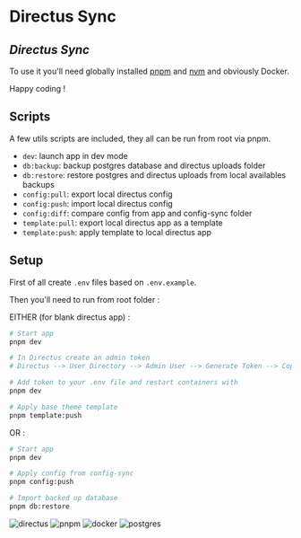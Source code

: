 # Directus Sync

## *Directus Sync*

To use it you'll need globally installed [pnpm](https://github.com/pnpm/pnpm) and [nvm](https://github.com/nvm-sh/nvm) and obviously Docker.

Happy coding !

## Scripts

A few utils scripts are included, they all can be run from root via pnpm.

- `dev`: launch app in dev mode
- `db:backup`: backup postgres database and directus uploads folder
- `db:restore`: restore postgres and directus uploads from local availables backups
- `config:pull`: export local directus config
- `config:push`: import local directus config
- `config:diff`: compare config from app and config-sync folder
- `template:pull`: export local directus app as a template
- `template:push`: apply template to local directus app

## Setup

First of all create `.env` files based on `.env.example`.

Then you'll need to run from root folder :

EITHER (for blank directus app) :

```bash
# Start app
pnpm dev

# In Directus create an admin token
# Directus --> User Directory --> Admin User --> Generate Token --> Copy Token --> Save User

# Add token to your .env file and restart containers with
pnpm dev

# Apply base theme template
pnpm template:push
```

OR :

```bash
# Start app
pnpm dev

# Apply config from config-sync
pnpm config:push

# Import backed up database
pnpm db:restore
```

<p float="middle">
    <img
        src="https://img.shields.io/badge/directus-%2364f.svg?style=for-the-badge&logo=directus&logoColor=white"
        alt="directus"
    />
    <img
        src="https://img.shields.io/badge/pnpm-%234a4a4a.svg?style=for-the-badge&logo=pnpm&logoColor=f69220"
        alt="pnpm"
    />
    <img
        src="https://img.shields.io/badge/docker-%230db7ed.svg?style=for-the-badge&logo=docker&logoColor=white"
        alt="docker"
    />
    <img
        src="https://img.shields.io/badge/postgres-%23316192.svg?style=for-the-badge&logo=postgresql&logoColor=white"
        alt="postgres"
    />
</p>
